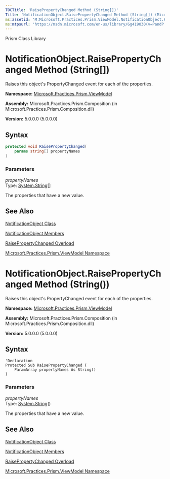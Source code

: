 ```yaml
---
TOCTitle: 'RaisePropertyChanged Method (String[])'
Title: 'NotificationObject.RaisePropertyChanged Method (String[]) (Microsoft.Practices.Prism.ViewModel)'
ms:assetid: 'M:Microsoft.Practices.Prism.ViewModel.NotificationObject.RaisePropertyChanged(System.String[])'
ms:mtpsurl: 'https://msdn.microsoft.com/en-us/library/Gg419030(v=PandP.50)'
---
```


Prism Class Library

# NotificationObject.RaisePropertyChanged Method (String[])

Raises this object's PropertyChanged event for each of the properties.

**Namespace:** [Microsoft.Practices.Prism.ViewModel](https://msdn.microsoft.com/en-us/library/microsoft.practices.prism.viewmodel(v=pandp.50))

**Assembly:** Microsoft.Practices.Prism.Composition (in Microsoft.Practices.Prism.Composition.dll)

**Version:** 5.0.0.0 (5.0.0.0)

## Syntax

```C#
protected void RaisePropertyChanged(
	params string[] propertyNames
)
```


### Parameters

*propertyNames*  
Type: [System.String](http://msdn2.microsoft.com/en-us/library/s1wwdcbf)[]

The properties that have a new value.

## See Also

[NotificationObject Class](https://msdn.microsoft.com/en-us/library/microsoft.practices.prism.viewmodel.notificationobject(v=pandp.50))

[NotificationObject Members](https://msdn.microsoft.com/en-us/library/microsoft.practices.prism.viewmodel.notificationobject_members(v=pandp.50))

[RaisePropertyChanged Overload](https://msdn.microsoft.com/en-us/library/microsoft.practices.prism.viewmodel.notificationobject.raisepropertychanged(v=pandp.50))

[Microsoft.Practices.Prism.ViewModel Namespace](https://msdn.microsoft.com/en-us/library/microsoft.practices.prism.viewmodel(v=pandp.50))

# NotificationObject.RaisePropertyChanged Method (String())

Raises this object's PropertyChanged event for each of the properties.

**Namespace:** [Microsoft.Practices.Prism.ViewModel](https://msdn.microsoft.com/en-us/library/microsoft.practices.prism.viewmodel(v=pandp.50))

**Assembly:** Microsoft.Practices.Prism.Composition (in Microsoft.Practices.Prism.Composition.dll)

**Version:** 5.0.0.0 (5.0.0.0)

## Syntax

```VB
'Declaration
Protected Sub RaisePropertyChanged ( 
	ParamArray propertyNames As String()
)
```


### Parameters

*propertyNames*  
Type: [System.String](http://msdn2.microsoft.com/en-us/library/s1wwdcbf)()

The properties that have a new value.

## See Also

[NotificationObject Class](https://msdn.microsoft.com/en-us/library/microsoft.practices.prism.viewmodel.notificationobject(v=pandp.50))

[NotificationObject Members](https://msdn.microsoft.com/en-us/library/microsoft.practices.prism.viewmodel.notificationobject_members(v=pandp.50))

[RaisePropertyChanged Overload](https://msdn.microsoft.com/en-us/library/microsoft.practices.prism.viewmodel.notificationobject.raisepropertychanged(v=pandp.50))

[Microsoft.Practices.Prism.ViewModel Namespace](https://msdn.microsoft.com/en-us/library/microsoft.practices.prism.viewmodel(v=pandp.50))
